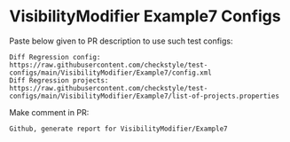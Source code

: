 # VisibilityModifier Example7 Configs
Paste below given to PR description to use such test configs:
```
Diff Regression config: https://raw.githubusercontent.com/checkstyle/test-configs/main/VisibilityModifier/Example7/config.xml
Diff Regression projects: https://raw.githubusercontent.com/checkstyle/test-configs/main/VisibilityModifier/Example7/list-of-projects.properties
```
Make comment in PR:
```
Github, generate report for VisibilityModifier/Example7
```
